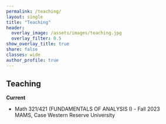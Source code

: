```yaml
---
permalink: /teaching/
layout: single
title: "Teaching"
header:
  overlay_image: /assets/images/teaching.jpg
  overlay_filter: 0.5
show_overlay_title: true
share: false
classes: wide
author_profile: true  
---
```



Teaching
---------------
__Current__

<ul>
<li> Math 321/421  (FUNDAMENTALS OF ANALYSIS I) - Fall 2023<br/>
MAMS, Case Western Reserve University </li> <br/>



